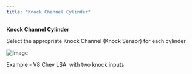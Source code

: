 ```yaml
---
title: "Knock Channel Cylinder"
---
```


**Knock Channel Cylinder**


Select the appropriate Knock Channel (Knock Sensor) for each cylinder


![Image](</lib/NewItem295.jpg>)

Example - V8 Chev LSA&nbsp; with two knock inputs


